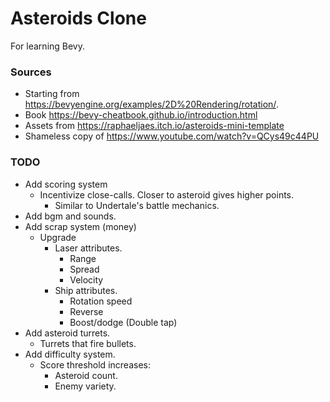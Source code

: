 # Asteroids Clone
For learning Bevy.

### Sources
* Starting from https://bevyengine.org/examples/2D%20Rendering/rotation/.
* Book https://bevy-cheatbook.github.io/introduction.html
* Assets from https://raphaeljaes.itch.io/asteroids-mini-template
* Shameless copy of https://www.youtube.com/watch?v=QCys49c44PU

### TODO
* Add scoring system
    * Incentivize close-calls. Closer to asteroid gives higher points.
        * Similar to Undertale's battle mechanics.
* Add bgm and sounds.
* Add scrap system (money)
    * Upgrade
        * Laser attributes.
            * Range
            * Spread
            * Velocity
        * Ship attributes.
            * Rotation speed
            * Reverse
            * Boost/dodge (Double tap)
* Add asteroid turrets.
    * Turrets that fire bullets.
* Add difficulty system.
    * Score threshold increases:
        * Asteroid count.
        * Enemy variety.
